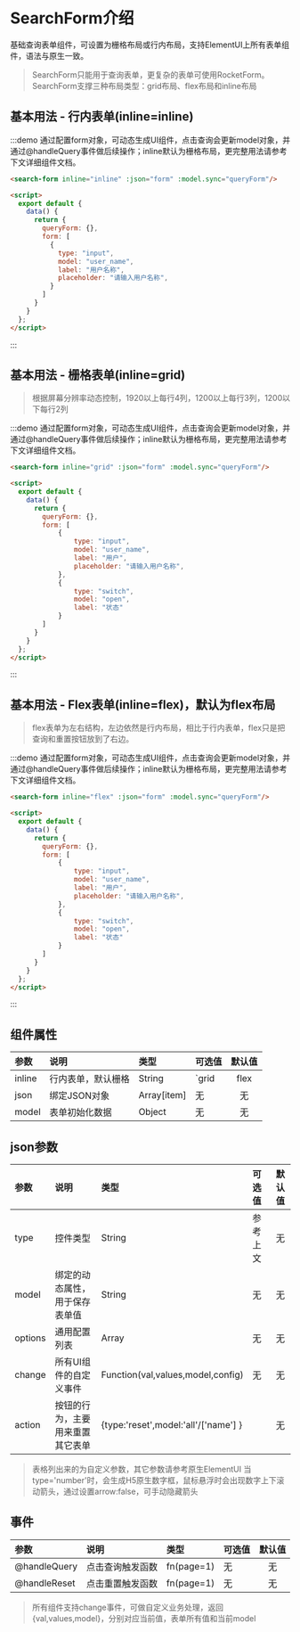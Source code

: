 # SearchForm介绍

基础查询表单组件，可设置为栅格布局或行内布局，支持ElementUI上所有表单组件，语法与原生一致。

> SearchForm只能用于查询表单，更复杂的表单可使用RocketForm。SearchForm支撑三种布局类型：grid布局、flex布局和inline布局

## 基本用法 - 行内表单(inline=inline)

:::demo 通过配置form对象，可动态生成UI组件，点击查询会更新model对象，并通过@handleQuery事件做后续操作；inline默认为栅格布局，更完整用法请参考下文详细组件文档。

```html
<search-form inline="inline" :json="form" :model.sync="queryForm"/>

<script>
  export default {
    data() {
      return {
        queryForm: {},
        form: [
          {
            type: "input",
            model: "user_name",
            label: "用户名称",
            placeholder: "请输入用户名称",
          }
        ]
      }
    }
  };
</script>
```

:::

## 基本用法 - 栅格表单(inline=grid)

> 根据屏幕分辨率动态控制，1920以上每行4列，1200以上每行3列，1200以下每行2列

:::demo 通过配置form对象，可动态生成UI组件，点击查询会更新model对象，并通过@handleQuery事件做后续操作；inline默认为栅格布局，更完整用法请参考下文详细组件文档。

```html
<search-form inline="grid" :json="form" :model.sync="queryForm"/>

<script>
  export default {
    data() {
      return {
        queryForm: {},
        form: [
            {
                type: "input",
                model: "user_name",
                label: "用户",
                placeholder: "请输入用户名称",
            },
            {
                type: "switch",
                model: "open",
                label: "状态"
            }
        ]
      }
    }
  };
</script>
```

:::

## 基本用法 - Flex表单(inline=flex)，默认为flex布局

> flex表单为左右结构，左边依然是行内布局，相比于行内表单，flex只是把查询和重置按钮放到了右边。

:::demo 通过配置form对象，可动态生成UI组件，点击查询会更新model对象，并通过@handleQuery事件做后续操作；inline默认为栅格布局，更完整用法请参考下文详细组件文档。

```html
<search-form inline="flex" :json="form" :model.sync="queryForm"/>

<script>
  export default {
    data() {
      return {
        queryForm: {},
        form: [
            {
                type: "input",
                model: "user_name",
                label: "用户",
                placeholder: "请输入用户名称",
            },
            {
                type: "switch",
                model: "open",
                label: "状态"
            }
        ]
      }
    }
  };
</script>
```

:::

## 组件属性

| 参数   | 说明               | 类型        | 可选值       | 默认值 |
| :----- | :----------------- | :---------- | :----------- | :----: |
| inline | 行内表单，默认栅格 | String     | `grid|flex|inline` | `flex` |
| json   | 绑定JSON对象       | Array[item] | 无           |   无   |
| model  | 表单初始化数据     | Object      | 无           |   无   |

## json参数

| 参数    | 说明                             | 类型                                 | 可选值   | 默认值 |
| :------ | :------------------------------- | :----------------------------------- | :------- | :----: |
| type    | 控件类型                         | String                               | 参考上文 |   无   |
| model   | 绑定的动态属性，用于保存表单值   | String                               | 无       |   无   |
| options | 通用配置列表                     | Array                                | 无       |   无   |
| change  | 所有UI组件的自定义事件           | Function(val,values,model,config)    | 无       |   无   |
| action  | 按钮的行为，主要用来重置其它表单 | {type:'reset',model:'all'/['name'] } |          |   无   |

> 表格列出来的为自定义参数，其它参数请参考原生ElementUI
> 当type='number'时，会生成H5原生数字框，鼠标悬浮时会出现数字上下滚动箭头，通过设置arrow:false，可手动隐藏箭头

## 事件

| 参数         | 说明             | 类型       | 可选值 | 默认值 |
| :----------- | :--------------- | :--------- | :----- | :----: |
| @handleQuery | 点击查询触发函数 | fn(page=1) | 无     |   无   |
| @handleReset | 点击重置触发函数 | fn(page=1) | 无     |   无   |

> 所有组件支持change事件，可做自定义业务处理，返回{val,values,model}，分别对应当前值，表单所有值和当前model
